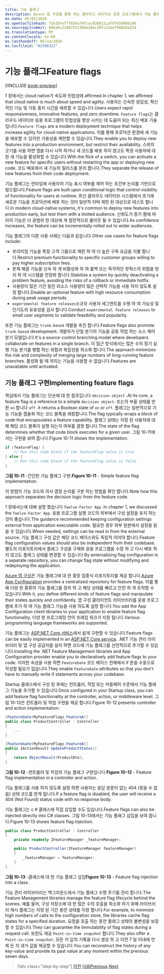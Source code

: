 ```yaml
---
title: 기능 플래그
description: Azure 앱 구성을 활용 하는 클라우드 네이티브 응용 프로그램에서 기능 플래그 구현
ms.date: 05/03/2020
ms.openlocfilehash: 72e1bfe777854a74fcac926811caf97e59986146
ms.sourcegitcommit: 046a9c22487551360e20ec39fc21eef99820a254
ms.translationtype: MT
ms.contentlocale: ko-KR
ms.lasthandoff: 05/14/2020
ms.locfileid: "83398322"
---
```

# <a name="feature-flags"></a><span data-ttu-id="876c1-103">기능 플래그</span><span class="sxs-lookup"><span data-stu-id="876c1-103">Feature flags</span></span>

[!INCLUDE [book-preview](../../../includes/book-preview.md)]

<span data-ttu-id="876c1-104">1 장에서는 cloud native가 속도와 민첩성에 affirmed.</span><span class="sxs-lookup"><span data-stu-id="876c1-104">In chapter 1, we affirmed that cloud native is much about speed and agility.</span></span> <span data-ttu-id="876c1-105">사용자는 신속한 응답성, 혁신적인 기능 및 가동 중지 시간을 예측할 수 있습니다.</span><span class="sxs-lookup"><span data-stu-id="876c1-105">Users expect rapid responsiveness, innovative features, and zero downtime.</span></span> <span data-ttu-id="876c1-106">`Feature flags`는 클라우드 네이티브 응용 프로그램의 민첩성을 향상 시키는 데 도움이 되는 최신 배포 기술입니다.</span><span class="sxs-lookup"><span data-stu-id="876c1-106">`Feature flags` are a modern deployment technique that helps increase agility for cloud-native applications.</span></span> <span data-ttu-id="876c1-107">이를 통해 프로덕션 환경에 새 기능을 배포할 수 있지만 가용성을 제한할 수 있습니다.</span><span class="sxs-lookup"><span data-stu-id="876c1-107">They enable you to deploy new features into a production environment, but restrict their availability.</span></span> <span data-ttu-id="876c1-108">스위치 긋기를 사용 하면 앱을 다시 시작 하거나 새 코드를 배포 하지 않고도 특정 사용자에 대 한 새 기능을 활성화할 수 있습니다.</span><span class="sxs-lookup"><span data-stu-id="876c1-108">With the flick of a switch, you can activate a new feature for specific users without restarting the app or deploying new code.</span></span> <span data-ttu-id="876c1-109">코드 배포에서 새 기능의 릴리스를 분리 합니다.</span><span class="sxs-lookup"><span data-stu-id="876c1-109">They separate the release of new features from their code deployment.</span></span>

<span data-ttu-id="876c1-110">기능 플래그는 런타임에 사용자의 기능 표시 여부를 제어 하는 조건부 논리를 기반으로 빌드됩니다.</span><span class="sxs-lookup"><span data-stu-id="876c1-110">Feature flags are built upon conditional logic that control visibility of functionality for users at runtime.</span></span> <span data-ttu-id="876c1-111">최신 클라우드 네이티브 시스템에서 초기에 새로운 기능을 프로덕션에 배포 하는 것이 일반적 이며 제한 된 대상으로 테스트 합니다.</span><span class="sxs-lookup"><span data-stu-id="876c1-111">In modern cloud-native systems, it's common to deploy new features into production early, but test them with a limited audience.</span></span> <span data-ttu-id="876c1-112">신뢰도가 증가 함에 따라이 기능은 더 광범위 한 대상에 게 점진적으로 롤아웃 될 수 있습니다.</span><span class="sxs-lookup"><span data-stu-id="876c1-112">As confidence increases, the feature can be incrementally rolled out to wider audiences.</span></span>

<span data-ttu-id="876c1-113">기능 플래그의 다른 사용 사례는 다음과 같습니다.</span><span class="sxs-lookup"><span data-stu-id="876c1-113">Other use cases for feature flags include:</span></span>

- <span data-ttu-id="876c1-114">프리미엄 기능을 특정 고객 그룹으로 제한 하 여 더 높은 구독 요금을 지불 합니다.</span><span class="sxs-lookup"><span data-stu-id="876c1-114">Restrict premium functionality to specific customer groups willing to pay higher subscription fees.</span></span>
- <span data-ttu-id="876c1-115">문제 해결 기능을 신속 하 게 비활성화 하 여 롤백 또는 즉각적인 핫픽스의 위험을 방지 하 여 시스템을 안정화 합니다.</span><span class="sxs-lookup"><span data-stu-id="876c1-115">Stabilize a system by quickly deactivating a problem feature, avoiding the risks of a rollback or immediate hotfix.</span></span>
- <span data-ttu-id="876c1-116">사용량이 많은 기간 동안 리소스 사용량이 많은 선택적 기능을 사용 하지 않도록 설정 합니다.</span><span class="sxs-lookup"><span data-stu-id="876c1-116">Disable an optional feature with high resource consumption during peak usage periods.</span></span>
- <span data-ttu-id="876c1-117">`experimental feature releases`소규모 사용자 세그먼트를 수행 하 여 가능성 및 인기도의 유효성을 검사 합니다.</span><span class="sxs-lookup"><span data-stu-id="876c1-117">Conduct `experimental feature releases` to small user segments to validate feasibility and popularity.</span></span>

<span data-ttu-id="876c1-118">또한 기능 플래그는 `trunk-based` 개발을 촉진 합니다.</span><span class="sxs-lookup"><span data-stu-id="876c1-118">Feature flags also promote `trunk-based` development.</span></span> <span data-ttu-id="876c1-119">개발자가 단일 분기의 기능을 공동 작업 하는 소스 제어 분기 모델입니다.</span><span class="sxs-lookup"><span data-stu-id="876c1-119">It's a source-control branching model where developers collaborate on features in a single branch.</span></span> <span data-ttu-id="876c1-120">이 접근 방식에서는 많은 수의 장기 실행 기능 분기를 병합 하는 위험과 복잡성을 최소화 합니다.</span><span class="sxs-lookup"><span data-stu-id="876c1-120">The approach minimizes the risk and complexity of merging large numbers of long-running feature branches.</span></span> <span data-ttu-id="876c1-121">활성화 될 때 까지는 기능을 사용할 수 없습니다.</span><span class="sxs-lookup"><span data-stu-id="876c1-121">Features are unavailable until activated.</span></span>

## <a name="implementing-feature-flags"></a><span data-ttu-id="876c1-122">기능 플래그 구현</span><span class="sxs-lookup"><span data-stu-id="876c1-122">Implementing feature flags</span></span>

<span data-ttu-id="876c1-123">핵심에서 기능 플래그는 단순에 대 한 참조입니다 `decision object` .</span><span class="sxs-lookup"><span data-stu-id="876c1-123">At its core, a feature flag is a reference to a simple `decision object`.</span></span> <span data-ttu-id="876c1-124">또는의 부울 상태를 반환 `on` 합니다 `off` .</span><span class="sxs-lookup"><span data-stu-id="876c1-124">It returns a Boolean state of `on` or `off`.</span></span> <span data-ttu-id="876c1-125">플래그는 일반적으로 기능 기능을 캡슐화 하는 코드 블록을 래핑합니다.</span><span class="sxs-lookup"><span data-stu-id="876c1-125">The flag typically wraps a block of code that encapsulates a feature capability.</span></span> <span data-ttu-id="876c1-126">플래그 상태는 지정 된 사용자에 대해 해당 코드 블록이 실행 되는지 여부를 결정 합니다.</span><span class="sxs-lookup"><span data-stu-id="876c1-126">The state of the flag determines whether that code block executes for a given user.</span></span> <span data-ttu-id="876c1-127">그림 10-11에서는 구현을 보여 줍니다.</span><span class="sxs-lookup"><span data-stu-id="876c1-127">Figure 10-11 shows the implementation.</span></span>

```c#
if (featureFlag) {
    // Run this code block if the featureFlag value is true
} else {
    // Run this code block if the featureFlag value is false
}
```

<span data-ttu-id="876c1-128">**그림 10-11** -간단한 기능 플래그 구현.</span><span class="sxs-lookup"><span data-stu-id="876c1-128">**Figure 10-11** - Simple feature flag implementation.</span></span>

<span data-ttu-id="876c1-129">이 방법이 기능 코드와 의사 결정 논리를 구분 하는 방법을 확인 합니다.</span><span class="sxs-lookup"><span data-stu-id="876c1-129">Note how this approach separates the decision logic from the feature code.</span></span>

<span data-ttu-id="876c1-130">1 장에서는에 대해 설명 했습니다 `Twelve-Factor App` .</span><span class="sxs-lookup"><span data-stu-id="876c1-130">In chapter 1, we discussed the `Twelve-Factor App`.</span></span> <span data-ttu-id="876c1-131">응용 프로그램 실행 코드의 외부에서 구성 설정을 유지 하는 것이 좋습니다.</span><span class="sxs-lookup"><span data-stu-id="876c1-131">The guidance recommended keeping configuration settings external from application executable code.</span></span> <span data-ttu-id="876c1-132">필요한 경우 외부 원본에서 설정을 읽을 수 있습니다.</span><span class="sxs-lookup"><span data-stu-id="876c1-132">When needed, settings can be read in from the external source.</span></span> <span data-ttu-id="876c1-133">기능 플래그 구성 값은 해당 코드 베이스와도 독립적 이어야 합니다.</span><span class="sxs-lookup"><span data-stu-id="876c1-133">Feature flag configuration values should also be independent from their codebase.</span></span> <span data-ttu-id="876c1-134">별도의 리포지토리에서 플래그 구성을 구체화 응용 프로그램을 수정 하 고 다시 배포 하지 않고도 플래그 상태를 변경할 수 있습니다.</span><span class="sxs-lookup"><span data-stu-id="876c1-134">By externalizing flag configuration in a separate repository, you can change flag state without modifying and redeploying the application.</span></span>

<span data-ttu-id="876c1-135">[Azure 앱 구성은](https://docs.microsoft.com/azure/azure-app-configuration/overview) 기능 플래그에 대 한 중앙 집중식 리포지토리를 제공 합니다.</span><span class="sxs-lookup"><span data-stu-id="876c1-135">[Azure App Configuration](https://docs.microsoft.com/azure/azure-app-configuration/overview) provides a centralized repository for feature flags.</span></span> <span data-ttu-id="876c1-136">이를 통해 다양 한 종류의 기능 플래그를 정의 하 고 해당 상태를 빠르고 안전 하 게 조작할 수 있습니다.</span><span class="sxs-lookup"><span data-stu-id="876c1-136">With it, you define different kinds of feature flags and manipulate their states quickly and confidently.</span></span> <span data-ttu-id="876c1-137">앱 구성 클라이언트 라이브러리를 응용 프로그램에 추가 하 여 기능 플래그 기능을 사용 하도록 설정 합니다.</span><span class="sxs-lookup"><span data-stu-id="876c1-137">You add the App Configuration client libraries to your application to enable feature flag functionality.</span></span> <span data-ttu-id="876c1-138">다양 한 프로그래밍 언어 프레임 워크가 지원 됩니다.</span><span class="sxs-lookup"><span data-stu-id="876c1-138">Various programming language frameworks are supported.</span></span>

<span data-ttu-id="876c1-139">기능 플래그는 [ASP.NET Core 서비스](https://docs.microsoft.com/azure/azure-app-configuration/use-feature-flags-dotnet-core)에서 쉽게 구현할 수 있습니다.</span><span class="sxs-lookup"><span data-stu-id="876c1-139">Feature flags can be easily implemented in an [ASP.NET Core service](https://docs.microsoft.com/azure/azure-app-configuration/use-feature-flags-dotnet-core).</span></span> <span data-ttu-id="876c1-140">.NET 기능 관리 라이브러리 및 앱 구성 공급자를 설치 하면 코드에 기능 플래그를 선언적으로 추가할 수 있습니다.</span><span class="sxs-lookup"><span data-stu-id="876c1-140">Installing the .NET Feature Management libraries and App Configuration provider enable you to declaratively add feature flags to your code.</span></span> <span data-ttu-id="876c1-141">이러한 속성을 사용 하면 `FeatureGate` 코드 베이스 전체에서 if 문을 수동으로 작성할 필요가 없습니다.</span><span class="sxs-lookup"><span data-stu-id="876c1-141">They enable `FeatureGate` attributes so that you don't have to manually write if statements across your codebase.</span></span>

<span data-ttu-id="876c1-142">Startup 클래스에서 구성 된 후에는 컨트롤러, 작업 또는 미들웨어 수준에서 기능 플래그 기능을 추가할 수 있습니다.</span><span class="sxs-lookup"><span data-stu-id="876c1-142">Once configured in your Startup class, you can add feature flag functionality at the controller, action, or middleware level.</span></span> <span data-ttu-id="876c1-143">그림 10-12은 컨트롤러 및 작업 구현을 제공 합니다.</span><span class="sxs-lookup"><span data-stu-id="876c1-143">Figure 10-12 presents controller and action implementation:</span></span>

```c#
[FeatureGate(MyFeatureFlags.FeatureA)]
public class ProductController : Controller
{
    ...
}
```

```c#
[FeatureGate(MyFeatureFlags.FeatureA)]
public IActionResult UpdateProductStatus()
{
    return ObjectResult(ProductDto);
}
```

<span data-ttu-id="876c1-144">**그림 10-12** -컨트롤러 및 작업의 기능 플래그 구현입니다.</span><span class="sxs-lookup"><span data-stu-id="876c1-144">**Figure 10-12** - Feature flag implementation in a controller and action.</span></span>

<span data-ttu-id="876c1-145">기능 플래그를 사용 하지 않도록 설정 하면 사용자는 응답 본문이 없는 404 (찾을 수 없음) 상태 코드를 받게 됩니다.</span><span class="sxs-lookup"><span data-stu-id="876c1-145">If a feature flag is disabled, the user will receive a 404 (Not Found) status code with no response body.</span></span>

<span data-ttu-id="876c1-146">기능 플래그는 c # 클래스에 직접 삽입할 수도 있습니다.</span><span class="sxs-lookup"><span data-stu-id="876c1-146">Feature flags can also be injected directly into C# classes.</span></span> <span data-ttu-id="876c1-147">그림 10-13에서는 기능 플래그 삽입을 보여 줍니다.</span><span class="sxs-lookup"><span data-stu-id="876c1-147">Figure 10-13 shows feature flag injection:</span></span>

```c#
public class ProductController : Controller
{
    private readonly IFeatureManager _featureManager;

    public ProductController(IFeatureManager featureManager)
    {
        _featureManager = featureManager;
    }
}
```

<span data-ttu-id="876c1-148">**그림 10-13** -클래스에 대 한 기능 플래그 삽입</span><span class="sxs-lookup"><span data-stu-id="876c1-148">**Figure 10-13** - Feature flag injection into a class.</span></span>

<span data-ttu-id="876c1-149">기능 관리 라이브러리는 백그라운드에서 기능 플래그 수명 주기를 관리 합니다.</span><span class="sxs-lookup"><span data-stu-id="876c1-149">The Feature Management libraries manage the feature flag lifecycle behind the scenes.</span></span> <span data-ttu-id="876c1-150">예를 들어, 구성 저장소에 대 한 많은 수의 호출을 최소화 하기 위해 라이브러리 캐시 플래그는 지정 된 기간 동안 상태를 지정 합니다.</span><span class="sxs-lookup"><span data-stu-id="876c1-150">For example, to minimize high numbers of calls to the configuration store, the libraries cache flag states for a specified duration.</span></span> <span data-ttu-id="876c1-151">요청을 호출 하는 동안 플래그 상태의 불변성을 보장할 수 있습니다.</span><span class="sxs-lookup"><span data-stu-id="876c1-151">They can guarantee the immutability of flag states during a request call.</span></span> <span data-ttu-id="876c1-152">또한도 제공 `Point-in-time snapshot` 합니다.</span><span class="sxs-lookup"><span data-stu-id="876c1-152">They also offer a `Point-in-time snapshot`.</span></span> <span data-ttu-id="876c1-153">모든 키 값의 기록을 다시 생성 하 고 이전 7 일 이내에 언제 든 지 과거 값을 제공할 수 있습니다.</span><span class="sxs-lookup"><span data-stu-id="876c1-153">You can reconstruct the history of any key-value and provide its past value at any moment within the previous seven days.</span></span>

>[!div class="step-by-step"]
><span data-ttu-id="876c1-154">[이전](devops.md)
>[다음](infrastructure-as-code.md)</span><span class="sxs-lookup"><span data-stu-id="876c1-154">[Previous](devops.md)
[Next](infrastructure-as-code.md)</span></span>
